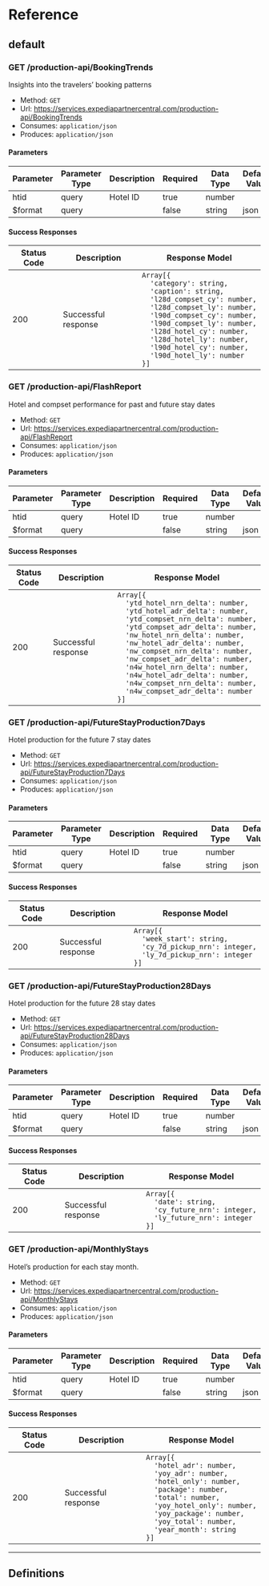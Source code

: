 # Reference
## default
### GET /production-api/BookingTrends
Insights into the travelers’ booking patterns


- Method: `GET`
- Url: https://services.expediapartnercentral.com/production-api/BookingTrends
- Consumes: `application/json`
- Produces: `application/json`

#### Parameters
Parameter | Parameter Type | Description | Required | Data Type | Default Value
--------- | -------------- | ----------- | -------- | --------- | -------------
htid | query | Hotel ID | true | number |
$format | query |  | false | string | json

#### Success Responses
Status Code | Description | Response Model
----------- | ----------- | --------------
200 | Successful response | <code>Array[{<br/>&nbsp;&nbsp;'category':&nbsp;string,<br/>&nbsp;&nbsp;'caption':&nbsp;string,<br/>&nbsp;&nbsp;'l28d_compset_cy':&nbsp;number,<br/>&nbsp;&nbsp;'l28d_compset_ly':&nbsp;number,<br/>&nbsp;&nbsp;'l90d_compset_cy':&nbsp;number,<br/>&nbsp;&nbsp;'l90d_compset_ly':&nbsp;number,<br/>&nbsp;&nbsp;'l28d_hotel_cy':&nbsp;number,<br/>&nbsp;&nbsp;'l28d_hotel_ly':&nbsp;number,<br/>&nbsp;&nbsp;'l90d_hotel_cy':&nbsp;number,<br/>&nbsp;&nbsp;'l90d_hotel_ly':&nbsp;number<br/>}]</code>

### GET /production-api/FlashReport
Hotel and compset performance for past and future stay dates


- Method: `GET`
- Url: https://services.expediapartnercentral.com/production-api/FlashReport
- Consumes: `application/json`
- Produces: `application/json`

#### Parameters
Parameter | Parameter Type | Description | Required | Data Type | Default Value
--------- | -------------- | ----------- | -------- | --------- | -------------
htid | query | Hotel ID | true | number |
$format | query |  | false | string | json

#### Success Responses
Status Code | Description | Response Model
----------- | ----------- | --------------
200 | Successful response | <code>Array[{<br/>&nbsp;&nbsp;'ytd_hotel_nrn_delta':&nbsp;number,<br/>&nbsp;&nbsp;'ytd_hotel_adr_delta':&nbsp;number,<br/>&nbsp;&nbsp;'ytd_compset_nrn_delta':&nbsp;number,<br/>&nbsp;&nbsp;'ytd_compset_adr_delta':&nbsp;number,<br/>&nbsp;&nbsp;'nw_hotel_nrn_delta':&nbsp;number,<br/>&nbsp;&nbsp;'nw_hotel_adr_delta':&nbsp;number,<br/>&nbsp;&nbsp;'nw_compset_nrn_delta':&nbsp;number,<br/>&nbsp;&nbsp;'nw_compset_adr_delta':&nbsp;number,<br/>&nbsp;&nbsp;'n4w_hotel_nrn_delta':&nbsp;number,<br/>&nbsp;&nbsp;'n4w_hotel_adr_delta':&nbsp;number,<br/>&nbsp;&nbsp;'n4w_compset_nrn_delta':&nbsp;number,<br/>&nbsp;&nbsp;'n4w_compset_adr_delta':&nbsp;number<br/>}]</code>

### GET /production-api/FutureStayProduction7Days
Hotel production for the future 7 stay dates


- Method: `GET`
- Url: https://services.expediapartnercentral.com/production-api/FutureStayProduction7Days
- Consumes: `application/json`
- Produces: `application/json`

#### Parameters
Parameter | Parameter Type | Description | Required | Data Type | Default Value
--------- | -------------- | ----------- | -------- | --------- | -------------
htid | query | Hotel ID | true | number |
$format | query |  | false | string | json

#### Success Responses
Status Code | Description | Response Model
----------- | ----------- | --------------
200 | Successful response | <code>Array[{<br/>&nbsp;&nbsp;'week_start':&nbsp;string,<br/>&nbsp;&nbsp;'cy_7d_pickup_nrn':&nbsp;integer,<br/>&nbsp;&nbsp;'ly_7d_pickup_nrn':&nbsp;integer<br/>}]</code>

### GET /production-api/FutureStayProduction28Days
Hotel production for the future 28 stay dates


- Method: `GET`
- Url: https://services.expediapartnercentral.com/production-api/FutureStayProduction28Days
- Consumes: `application/json`
- Produces: `application/json`

#### Parameters
Parameter | Parameter Type | Description | Required | Data Type | Default Value
--------- | -------------- | ----------- | -------- | --------- | -------------
htid | query | Hotel ID | true | number |
$format | query |  | false | string | json

#### Success Responses
Status Code | Description | Response Model
----------- | ----------- | --------------
200 | Successful response | <code>Array[{<br/>&nbsp;&nbsp;'date':&nbsp;string,<br/>&nbsp;&nbsp;'cy_future_nrn':&nbsp;integer,<br/>&nbsp;&nbsp;'ly_future_nrn':&nbsp;integer<br/>}]</code>

### GET /production-api/MonthlyStays
Hotel’s production for each stay month.


- Method: `GET`
- Url: https://services.expediapartnercentral.com/production-api/MonthlyStays
- Consumes: `application/json`
- Produces: `application/json`

#### Parameters
Parameter | Parameter Type | Description | Required | Data Type | Default Value
--------- | -------------- | ----------- | -------- | --------- | -------------
htid | query | Hotel ID | true | number |
$format | query |  | false | string | json

#### Success Responses
Status Code | Description | Response Model
----------- | ----------- | --------------
200 | Successful response | <code>Array[{<br/>&nbsp;&nbsp;'hotel_adr':&nbsp;number,<br/>&nbsp;&nbsp;'yoy_adr':&nbsp;number,<br/>&nbsp;&nbsp;'hotel_only':&nbsp;number,<br/>&nbsp;&nbsp;'package':&nbsp;number,<br/>&nbsp;&nbsp;'total':&nbsp;number,<br/>&nbsp;&nbsp;'yoy_hotel_only':&nbsp;number,<br/>&nbsp;&nbsp;'yoy_package':&nbsp;number,<br/>&nbsp;&nbsp;'yoy_total':&nbsp;number,<br/>&nbsp;&nbsp;'year_month':&nbsp;string<br/>}]</code>

---

## Definitions